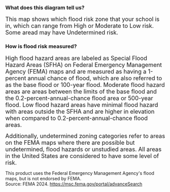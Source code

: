 

### What does this diagram tell us?


<span style="font-size:18px;">This map shows which flood risk zone that your school is in, which can range from High or Moderate to Low risk. Some aread may have Undetermined risk. </span>


### How is flood risk measured?


<span style="font-size:18px;">High flood hazard areas are labeled as Special Flood Hazard Areas (SFHA) on Federal Emergency Management Agency (FEMA) maps and are measured as having a 1-percent annual chance of flood, which are also referred to as the base flood or 100-year flood. Moderate flood hazard areas are areas between the limits of the base flood and the 0.2-percent-annual-chance flood area or 500-year flood. Low flood hazard areas have minimal flood hazard with areas outside the SFHA and are higher in elevation when compared to 0.2-percent-annual-chance flood areas. </span>


<span style="font-size:18px;">Additionally, undetermined zoning categories refer to areas on the FEMA maps where there are possible but undetermined, flood hazards or unstudied areas. All areas in the United States are considered to have some level of risk. </span>


</span> This product uses the Federal Emergency Management Agency's flood maps, but is not endorsed by FEMA. <br>
Source: FEMA 2024. https://msc.fema.gov/portal/advanceSearch </span>   
